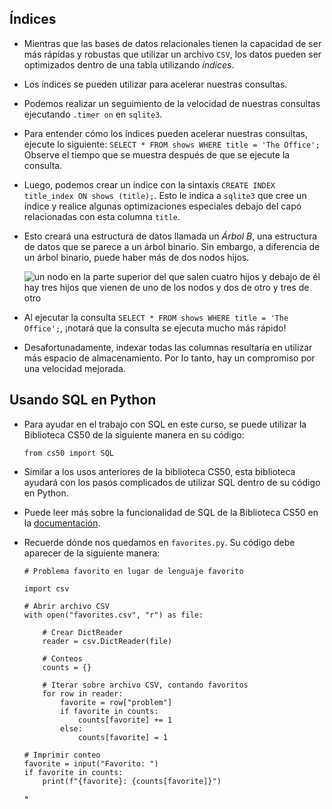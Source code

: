 Índices
-------

*   Mientras que las bases de datos relacionales tienen la capacidad de ser más rápidas y robustas que utilizar un archivo `CSV`, los datos pueden ser optimizados dentro de una tabla utilizando _índices_.
*   Los índices se pueden utilizar para acelerar nuestras consultas.
*   Podemos realizar un seguimiento de la velocidad de nuestras consultas ejecutando `.timer on` en `sqlite3`.
*   Para entender cómo los índices pueden acelerar nuestras consultas, ejecute lo siguiente: `SELECT * FROM shows WHERE title = 'The Office';` Observe el tiempo que se muestra después de que se ejecute la consulta.
*   Luego, podemos crear un índice con la sintaxis `CREATE INDEX title_index ON shows (title);`. Esto le indica a `sqlite3` que cree un índice y realice algunas optimizaciones especiales debajo del capó relacionadas con esta columna `title`.
*   Esto creará una estructura de datos llamada un _Árbol B_, una estructura de datos que se parece a un árbol binario. Sin embargo, a diferencia de un árbol binario, puede haber más de dos nodos hijos.
    
    ![un nodo en la parte superior del que salen cuatro hijos y debajo de él hay tres hijos que vienen de uno de los nodos y dos de otro y tres de otro](https://cs50.harvard.edu/x/2023/notes/7/cs50Week7Slide039.png "Árbol B")
    
*   Al ejecutar la consulta `SELECT * FROM shows WHERE title = 'The Office';`, ¡notará que la consulta se ejecuta mucho más rápido!
*   Desafortunadamente, indexar todas las columnas resultaría en utilizar más espacio de almacenamiento. Por lo tanto, hay un compromiso por una velocidad mejorada.

Usando SQL en Python
-------------------

*   Para ayudar en el trabajo con SQL en este curso, se puede utilizar la Biblioteca CS50 de la siguiente manera en su código:
    
        from cs50 import SQL
        
    
*   Similar a los usos anteriores de la biblioteca CS50, esta biblioteca ayudará con los pasos complicados de utilizar SQL dentro de su código en Python.
*   Puede leer más sobre la funcionalidad de SQL de la Biblioteca CS50 en la [documentación](https://cs50.readthedocs.io/libraries/cs50/python/#cs50.SQL).
*   Recuerde dónde nos quedamos en `favorites.py`. Su código debe aparecer de la siguiente manera:
    
        # Problema favorito en lugar de lenguaje favorito
        
        import csv
        
        # Abrir archivo CSV
        with open("favorites.csv", "r") as file:
        
            # Crear DictReader
            reader = csv.DictReader(file)
        
            # Conteos
            counts = {}
        
            # Iterar sobre archivo CSV, contando favoritos
            for row in reader:
                favorite = row["problem"]
                if favorite in counts:
                    counts[favorite] += 1
                else:
                    counts[favorite] = 1
        
        # Imprimir conteo
        favorite = input("Favorito: ")
        if favorite in counts:
            print(f"{favorite}: {counts[favorite]}")
        
    "